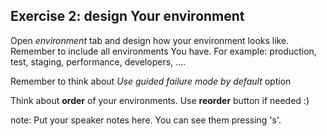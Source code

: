 ## Exercise 2: design Your environment

Open *environment* tab and design how your environment looks like. Remember to include all environments You have.
For example: production, test, staging, performance, developers, ....

Remember to think about *Use guided failure mode by default* option

Think about **order** of your environments. Use **reorder** button if needed :)


note:
    Put your speaker notes here.
    You can see them pressing 's'.
